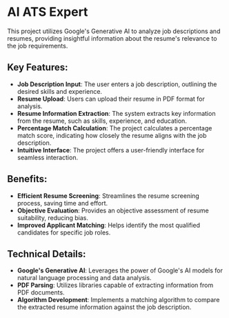 # AI ATS Expert

This project utilizes Google's Generative AI to analyze job descriptions and resumes, providing insightful information about the resume's relevance to the job requirements.

## Key Features:

- **Job Description Input**: The user enters a job description, outlining the desired skills and experience.
- **Resume Upload**: Users can upload their resume in PDF format for analysis.
- **Resume Information Extraction**: The system extracts key information from the resume, such as skills, experience, and education.
- **Percentage Match Calculation**: The project calculates a percentage match score, indicating how closely the resume aligns with the job description.
- **Intuitive Interface**: The project offers a user-friendly interface for seamless interaction.

## Benefits:

- **Efficient Resume Screening**: Streamlines the resume screening process, saving time and effort.
- **Objective Evaluation**: Provides an objective assessment of resume suitability, reducing bias.
- **Improved Applicant Matching**: Helps identify the most qualified candidates for specific job roles.

## Technical Details:

- **Google's Generative AI**: Leverages the power of Google's AI models for natural language processing and data analysis.
- **PDF Parsing**: Utilizes libraries capable of extracting information from PDF documents.
- **Algorithm Development**: Implements a matching algorithm to compare the extracted resume information against the job description.
